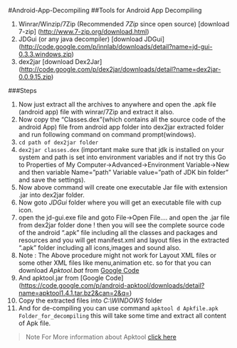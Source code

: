 #Android-App-Decompiling
##Tools for Android App Decompiling
1. Winrar/Winzip/7Zip (Recommended *7Zip* since open source) [download 7-zip] (http://www.7-zip.org/download.html)
2. JDGui (or any java decompiler) [download JDGui] (http://code.google.com/p/innlab/downloads/detail?name=jd-gui-0.3.3.windows.zip)
3. dex2jar [download Dex2Jar] (http://code.google.com/p/dex2jar/downloads/detail?name=dex2jar-0.0.9.15.zip)

###Steps

1. Now just extract all the archives to anywhere and open the .apk file (android app) file with winrar/7Zip and extract it also.
2. Now copy the “Classes.dex”(which contains all the source code of the android App) file from android app folder into dex2jar extracted folder and run following command on command prompt(windows).
3. `cd path of dex2jar folder`
4. `dex2jar classes.dex` (important make sure that jdk is installed on your system and path is set into environment variables and if not try this Go to Properties of My Computer->Advanced->Environment Variable->New and then variable Name=”path” Variable value=”path of JDK bin folder” and save the settings).
5. Now above command will create one executable Jar file with extension .jar into dex2jar folder.
6. Now goto *JDGui* folder where you will get an executable file with cup icon.
7. open the jd-gui.exe file and goto File->Open File…. and open the .jar file from dex2jar folder done ! then you will see the complete source code of the android “.apk” file including all the classes and packages and resources and you will get manifest.xml and layout files in the extracted “.apk” folder including all icons,images and sound also.
8. Note : The Above procedure might not work for Layout XML files or some other XML files like menu,animation etc. so for that you can download *Apktool.bat* from [Google Code](https://code.google.com/p/android-apktool/)
9. And apktool.jar from [Google Code] (https://code.google.com/p/android-apktool/downloads/detail?name=apktool1.4.1.tar.bz2&can=2&q=)
10. Copy the extracted files into *C:\WINDOWS* folder
11. And for de-compiling you can use command `apktool d Apkfile.apk Folder_for_decompiling` this will take some time and extract all content of Apk file.

> Note For More information about Apktool [click here](http://www.xda-developers.com/android/guide-to-decompiling-and-recompiling-with-apktool/)
